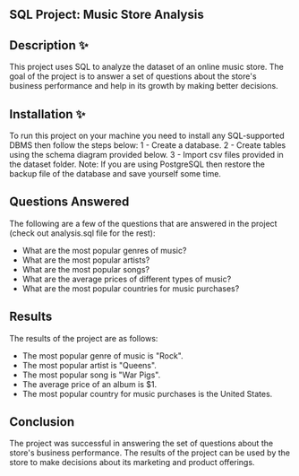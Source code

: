 ## SQL Project: Music Store Analysis
## Description ✨
This project uses SQL to analyze the dataset of an online music store. The goal of the project is to answer a set of questions about the store's business performance and help in its growth by making better decisions.
## Installation ✨
To run this project on your machine you need to install any SQL-supported DBMS then follow the steps below:
1 - Create a database.
2 - Create tables using the schema diagram provided below.
3 - Import csv files provided in the dataset folder.
Note: If you are using PostgreSQL then restore the backup file of the database and save yourself some time.
## Questions Answered
The following are a few of the questions that are answered in the project (check out analysis.sql file for the rest):
- What are the most popular genres of music?
- What are the most popular artists?
- What are the most popular songs?
- What are the average prices of different types of music?
- What are the most popular countries for music purchases?
## Results
The results of the project are as follows:
- The most popular genre of music is "Rock".
- The most popular artist is "Queens".
- The most popular song is "War Pigs".
- The average price of an album is $1.
- The most popular country for music purchases is the United States.
## Conclusion
The project was successful in answering the set of questions about the store's business performance. The results of the project can be used by the store to make decisions about its marketing and product offerings.
